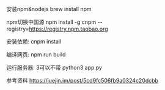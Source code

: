 安装npm&nodejs
brew install npm

npm切换中国源
npm install -g cnpm --registry=https://registry.npm.taobao.org

安装依赖:
cnpm install

编译网页:
npm run build

运行服务器: 3可以不带
python3 app.py


参考资料
https://juejin.im/post/5cd9fc506fb9a0324c20dcbb